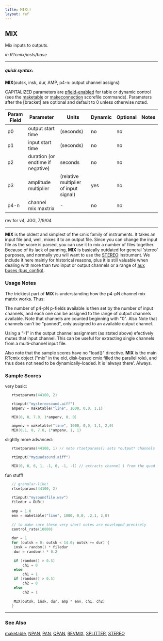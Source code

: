 ```yaml
---
title: MIX()
layout: ref
---
```


## MIX

Mix inputs to outputs.

*in RTcmix/insts/base*  
  

-----

##### quick syntax:

**MIX**(outsk, insk, dur, AMP, p4-n: output channel assigns)

CAPITALIZED parameters are [pfield-enabled](pfield-enabled.html) for
table or dynamic control (see the
[maketable](../scorefile/maketable.html) or
[makeconnection](../scorefile/makeconnection.html) scorefile
commands). Parameters after the \[bracket\] are optional and default to
0 unless otherwise noted.


Param Field	| Parameter | Units | Dynamic | Optional | Notes
----------- | --------- | ----- | -------- | --------- | ---------
p0 | output start time | (seconds) | no | no | 
p1 | input start time | (seconds) | no | no | 
p2 | duration (or endtime if negative) | seconds | no | no | 
p3 | amplitude multiplier | (relative multiplier of input signal) | yes | no | 
p4-n | channel mix maxtrix |  -  | no | no | 

   rev for v4, JGG, 7/9/04

  

-----

  
**MIX** is the oldest and simplest of the cmix family of instruments. It
takes an input file and, well, mixes it to an output file. Since you can
change the input file as the score is parsed, you can use it to mix a
number of files together. Because of its lack of panning, **MIX** is
basically outdated for general 'stereo' purposes, and normally you will
want to use the [STEREO](STEREO.html) instrument. We include it here
mainly for historical reasons, plus it is still valuable when dealing
with more than two input or output channels or a range of [aux buses
(bus\_config)](../scorefile/bus_config.html).

### Usage Notes

The trickiest part of **MIX** is understanding how the p4-pN channel mix
matrix works. Thus:  

The number of p4-pN p-fields available is then set by the number of
input channels, and each one can be assigned to the range of output
channels available. Note that channels are counted beginning with "0".
Also Note that channels can't be "panned", only assigned to an available
output channel.

Using a "-1" in the output channel assignment (as stated above)
efectively mutes that input channel. This can be useful for extracting
single channels from a multi-channel input file.

Also note that the sample scores have no "load()" directive. **MIX** is
the main RTcmix object ("mix" in the old, disk-based cmix filled the
parallel role), and thus does not need to be dynamically-loaded. It is
'always there'. Always.

### Sample Scores

very basic:

```cpp
   rtsetparams(44100, 2)

   rtinput("mystereosound.aiff")
   ampenv = maketable("line", 1000, 0,0, 1,1)

   MIX(0, 0, 7.0, 1*ampenv, 0, 0)

   ampenv = maketable("line", 1000, 0,0, 1,1, 2,0)
   MIX(0.1, 0, 7.0, 1*ampenv, 1, 1)
```

  
  
slightly more advanced:

```cpp
   rtsetparams(44100, 1) // note rtsetparams() sets *output* channels

   rtinput("myquadsound.aiff")

   MIX(0, 0, 6, 1, -1, 0, -1, -1) // extracts channel 1 from the quad file
```

  
  
fun stuff\!

```cpp
   // granular-like!
   rtsetparams(44100, 2)
   
   rtinput("mysoundfile.wav")
   filedur = DUR()
   
   amp = 1.0
   env = maketable("line", 1000, 0,0, .2,1, 2,0)
   
   // to make sure these very short notes are enveloped precisely
   control_rate(10000)
   
   dur = 1
   for (outsk = 0; outsk < 14.0; outsk += dur) {
    insk = random() * filedur
    dur = random() * 0.2
   
    if (random() > 0.5)
        ch1 = 0
    else
        ch1 = 1
    if (random() > 0.5)
        ch2 = 0
    else
        ch2 = 1
   
    MIX(outsk, insk, dur, amp * env, ch1, ch2)
   }
```

  

-----

### See Also

[maketable](../scorefile/maketable.html), [NPAN](NPAN.html),
[PAN](PAN.html), [QPAN](QPAN.html), [REVMIX](REVMIX.html),
[SPLITTER](SPLITTER.html), [STEREO](STEREO.html)
